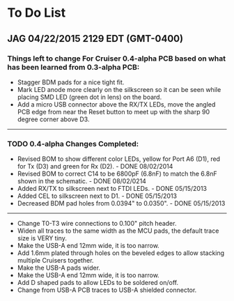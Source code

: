 # To Do List

## JAG 04/22/2015 2129 EDT (GMT-0400)

### Things left to change For Cruiser 0.4-alpha PCB based on what has been learned from 0.3-alpha PCB:

* Stagger BDM pads for a nice tight fit.
* Mark LED anode more clearly on the silkscreen so it can be seen while placing SMD LED (green dot in lens) on the board.
* Add a micro USB connector above the RX/TX LEDs, move the angled PCB edge from near the Reset button to meet up with the sharp 90 degree corner above D3.

----------
### TODO 0.4-alpha Changes Completed:

* Revised BOM to show different color LEDs, yellow for Port A6 (D1), red for Tx (D3) and green for Rx (D2). - DONE 08/02/2014
* Revised BOM to correct C14 to be 6800pF (6.8nF) to match the 6.8nF shown in the schematic. - DONE 08/02/0214
* Added RX/TX to silkscreen next to FTDI LEDs. - DONE 05/15/2013
* Added CEL to silkscreen next to D1. - DONE 05/15/2013
* Decreased BDM pad holes from 0.0394" to 0.0350". - DONE 05/15/2013

----------


* Change T0-T3 wire connections to 0.100" pitch header.
* Widen all traces to the same width as the MCU pads, the default trace size is VERY tiny.
* Make the USB-A end 12mm wide, it is too narrow.
* Add 1.6mm plated through holes on the beveled edges to allow stacking multiple Cruisers together.
* Make the USB-A pads wider.
* Make the USB-A end 12mm wide, it is too narrow.
* Add D shaped pads to allow LEDs to be soldered on/off.
* Change from USB-A PCB traces to USB-A shielded connector.

